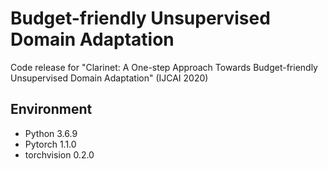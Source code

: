 # Budget-friendly Unsupervised Domain Adaptation
Code release for "Clarinet: A One-step Approach Towards Budget-friendly Unsupervised Domain Adaptation" (IJCAI 2020)

## Environment

- Python 3.6.9
- Pytorch 1.1.0
- torchvision 0.2.0
